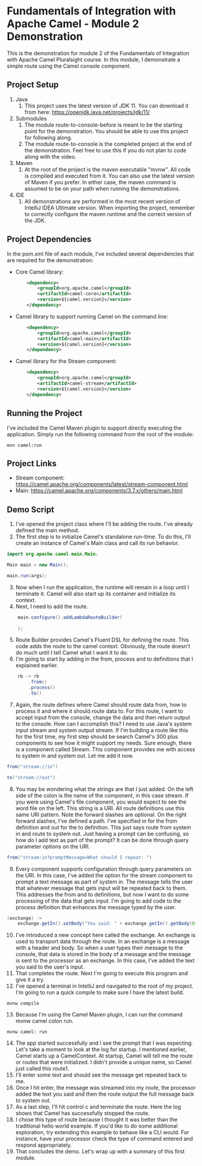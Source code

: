 # Fundamentals of Integration with Apache Camel - Module 2 Demonstration

This is the demonstration for module 2 of the Fundamentals of Integration with Apache Camel Pluralsight course. In this module, I demonstrate a simple route using the Camel console component.

## Project Setup

1. Java
    1. This project uses the latest version of JDK 11. You can download it from here: https://openjdk.java.net/projects/jdk/11/
2. Submodules
    1. The module route-to-console-before is meant to be the starting point for the demonstration. You should be able to use this project for following along. 
    2. The module route-to-console is the completed project at the end of the demonstration. Feel free to use this if you do not plan to code along with the video. 
3. Maven
    1. At the root of the project is the maven executable "mvnw". All code is compiled and executed from it. You can also use the latest version of Maven if you prefer. In either case, the maven command is assumed to be on your path when running the demonstrations. 
4. IDE
    1. All demonstrations are performed in the most recent version of IntelliJ IDEA Ultimate version. When importing the project, remember to correctly configure the maven runtime and the correct version of the JDK.  

## Project Dependencies

In the pom.xml file of each module, I've included several dependencies that are required for the demonstration:

* Core Camel library: 
    ```xml
        <dependency>
            <groupId>org.apache.camel</groupId>
            <artifactId>camel-core</artifactId>
            <version>${camel.version}</version>
        </dependency>
    ```
* Camel library to support running Camel on the command line: 
    ```xml
        <dependency>
            <groupId>org.apache.camel</groupId>
            <artifactId>camel-main</artifactId>
            <version>${camel.version}</version>
        </dependency>
    ```
* Camel library for the Stream component:
    ```xml
        <dependency>
            <groupId>org.apache.camel</groupId>
            <artifactId>camel-stream</artifactId>
            <version>${camel.version}</version>
        </dependency>
    ```

## Running the Project

I've included the Camel Maven plugin to support directly executing the application. Simply run the following command from the root of the module:

```
mvn camel:run
```

## Project Links

* Stream component: https://camel.apache.org/components/latest/stream-component.html
* Main: https://camel.apache.org/components/3.7.x/others/main.html

## Demo Script

1. I've opened the project class where I'll be adding the route. I've already defined the main method. 
2. The first step is to initialize Camel's standalone run-time. To do this, I'll create an instance of Camel's Main class and call its run behavior. 
```java
import org.apache.camel.main.Main;

Main main = new Main();

main.run(args);
```
3. Now when I run the application, the runtime will remain in a loop until I terminate it. Camel will also start up its container and initialize its context. 
4. Next, I need to add the route.  
```java
    main.configure().addLambdaRouteBuilder(
            
    ); 
```
5. Route Builder provides Camel's Fluent DSL for defining the route. This code adds the route to the camel context. Obviously, the route doesn't do much until I tell Camel what I want it to do.
6. I'm going to start by adding in the from, process and to definitions that I explained earlier. 
```java
    rb -> rb
        .from()
        .process()
        .to()        
```
7. Again, the route defines where Camel should route data from, how to process it and where it should route data to. For this route, I want to accept input from the console, change the data and then return output to the console. How can I accomplish this? I need to use Java's system input stream and system output stream. If I'm building a route like this for the first time, my first step should be search Camel's 300 plus components to see how it might support my needs. Sure enough, there is a component called Stream. This component provides me with access to system in and system out. Let me add it now. 
```java
from("stream://in")

to("stream://out")
```
8. You may be wondering what the strings are that I just added. On the left side of the colon is the name of the component, in this case stream. If you were using Camel's file component, you would expect to see the word file on the left. This string is a URI. All route definitions use this same URI pattern. Note the forward slashes are optional. On the right forward slashes, I've defined a path. I've specified in for the from definition and out for the to definition. This just says route from system in and route to system out. Just having a prompt can be confusing, so how do I add text as part of the prompt? It can be done through query parameter options on the URI. 
```java
from("stream:in?promptMessage=What should I repeat: ")
```
9. Every component supports configuration through query parameters on the URI. In this case, I've added the option for the stream component to prompt a text message as part of system in. The message tells the user that whatever message that gets input will be repeated back to them. This addresses the from and to definitions, but now I want to do some processing of the data that gets input. I'm going to add code to the process definition that enhances the message typed by the user. 
```java
(exchange) ->
    exchange.getIn().setBody("You said: " + exchange.getIn().getBody(String.class))
```
10. I've introduced a new concept here called the exchange. An exchange is used to transport data through the route. In an exchange is a message with a header and body. So when a user types their message to the console, that data is stored in the body of a message and the message is sent to the processor as an exchange. In this case, I've added the text you said to the user's input. 
11. That completes the route. Next I'm going to execute this program and give it a try. 
12. I've opened a terminal in IntelliJ and navigated to the root of my project. I'm going to run a quick compile to make sure I have the latest build. 
```
mvnw compile
```
13. Because I'm using the Camel Maven plugin, I can run the command mvnw camel colon run. 
```
mvnw camel: run
```
14. The app started successfully and I see the prompt that I was expecting. Let's take a moment to look at the log for startup. I mentioned earlier, Camel starts up a CamelContext. At startup, Camel will tell me the route or routes that were initialized. I didn't provide a unique name, so Camel just called this route1. 
15. I'll enter some text and should see the message get repeated back to me. 
16. Once I hit enter, the message was streamed into my route, the processor added the text you said and then the route output the full message back to system out. 
17. As a last step, I'll hit control c and terminate the route. Here the log shows that Camel has successfully stopped the route.  
18. I chose this type of route because I thought it was better than the traditional hello world example. If you'd like to do some additional exploration, try extending this example to behave like a CLI would. For instance, have your processor check the type of command entered and respond appropriately. 
19. That concludes the demo. Let's wrap up with a summary of this first module. 
